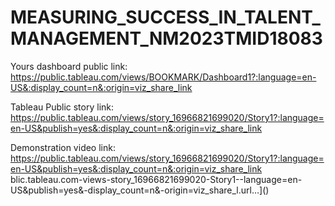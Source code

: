 # MEASURING_SUCCESS_IN_TALENT_MANAGEMENT_NM2023TMID18083
Yours dashboard public link:
https://public.tableau.com/views/BOOKMARK/Dashboard1?:language=en-US&:display_count=n&:origin=viz_share_link

Tableau Public story link: 
https://public.tableau.com/views/story_16966821699020/Story1?:language=en-US&publish=yes&:display_count=n&:origin=viz_share_link

Demonstration video link:
https://public.tableau.com/views/story_16966821699020/Story1?:language=en-US&publish=yes&:display_count=n&:origin=viz_share_link
blic.tableau.com-views-story_16966821699020-Story1--language=en-US&publish=yes&-display_count=n&-origin=viz_share_l.url…]()

